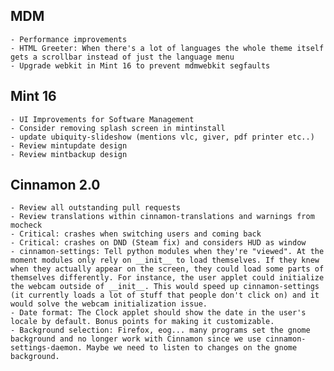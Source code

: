 MDM
---    
    - Performance improvements
    - HTML Greeter: When there's a lot of languages the whole theme itself gets a scrollbar instead of just the language menu
    - Upgrade webkit in Mint 16 to prevent mdmwebkit segfaults
    
Mint 16
-------

    - UI Improvements for Software Management
    - Consider removing splash screen in mintinstall
    - update ubiquity-slideshow (mentions vlc, giver, pdf printer etc..)
    - Review mintupdate design
    - Review mintbackup design

Cinnamon 2.0
------------

    - Review all outstanding pull requests
    - Review translations within cinnamon-translations and warnings from mocheck    
    - Critical: crashes when switching users and coming back
    - Critical: crashes on DND (Steam fix) and considers HUD as window 
    - cinnamon-settings: Tell python modules when they're "viewed". At the moment modules only rely on __init__ to load themselves. If they knew when they actually appear on the screen, they could load some parts of themselves differently. For instance, the user applet could initialize the webcam outside of __init__. This would speed up cinnamon-settings (it currently loads a lot of stuff that people don't click on) and it would solve the webcam initialization issue.
    - Date format: The Clock applet should show the date in the user's locale by default. Bonus points for making it customizable.
    - Background selection: Firefox, eog... many programs set the gnome background and no longer work with Cinnamon since we use cinnamon-settings-daemon. Maybe we need to listen to changes on the gnome background.
